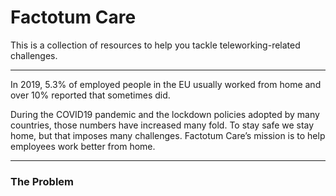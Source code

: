 # Factotum Care

This is a collection of resources to help you tackle teleworking-related challenges.

---



In 2019, 5.3% of employed people in the EU usually worked from home and over 10% reported that sometimes did. 

During the COVID19 pandemic and the lockdown policies adopted by many countries, those numbers have increased many fold. 
To stay safe we stay home, but that imposes many challenges. Factotum Care’s mission is to help employees work better from home.

---

### The Problem

